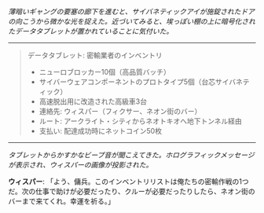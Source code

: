 _薄暗いギャングの要塞の廊下を進むと、サイバネティックアイが施錠されたドアの向こうから微かな光を捉えた。近づいてみると、埃っぽい棚の上に暗号化されたデータタブレットが置かれていることに気付いた。_

---

> データタブレット: 密輸業者のインベントリ
>
> - ニューロブロッカー10個（高品質バッチ）
> - サイバーウェアコンポーネントのプロトタイプ5個（台芯サイバネティック）
> - 高速脱出用に改造された高級車3台
> - 連絡先: ウィスパー（フィクサー、ネオン街のバー）
> - ルート: アークライト・シティからネオトキオへ地下トンネル経由
> - 支払い: 配達成功時にネットコイン50枚

---

_タブレットからかすかなビープ音が聞こえてきた。ホログラフィックメッセージが表示され、ウィスパーの画像が投影された。_

**ウィスパー**: 「よう、傭兵。このインベントリリストは俺たちの密輸作戦の1つだ。次の仕事で助けが必要だったり、クルーが必要だったりしたら、ネオン街のバーまで来てくれ。幸運を祈る。」
